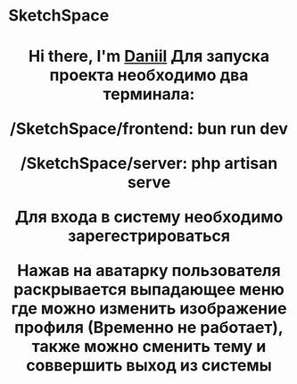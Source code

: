 # SketchSpace
<h1 align="center">Hi there, I'm <a href="https://daniilshat.ru/" target="_blank">Daniil</a> 
Для запуска проекта необходимо два терминала: 

/SketchSpace/frontend:  bun run dev

/SketchSpace/server:  php artisan serve

Для входа в систему необходимо зарегестрироваться

Нажав на аватарку пользователя раскрывается выпадающее меню где можно изменить изображение профиля (Временно не работает), также можно сменить тему и соввершить выход из системы
